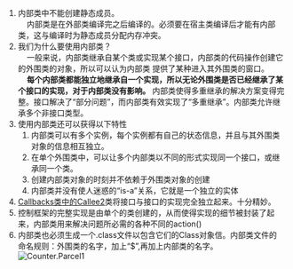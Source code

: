 1. 内部类中不能创建静态成员。  
&nbsp;&nbsp;&nbsp;&nbsp;内部类是在外部类编译完之后编译的。必须要在宿主类编译后才能有内部类，这与编译时为静态成员分配内存冲突。  
2. 我们为什么要使用内部类？  
&nbsp;&nbsp;&nbsp;&nbsp;一般来说，内部类继承自某个类或实现某个接口，内部类的代码操作创建它的外围类的对象，所以可以认为内部类
提供了某种进入其外围类的窗口。  
&nbsp;&nbsp;&nbsp;&nbsp;**每个内部类都能独立地继承自一个实现，所以无论外围类是否已经继承了某个接口的实现，对于内部类没有影响。**
内部类使得多重继承的解决方案变得完整。接口解决了“部分问题”，而内部类有效实现了“多重继承”。内部类允许继承多个非接口类型。  
3. 使用内部类还可以获得以下特性
    1. 内部类可以有多个实例，每个实例都有自己的状态信息，并且与其外围类对象的信息相互独立。
    2. 在单个外围类中，可以让多个内部类以不同的形式实现同一个接口，或继承同一个类。
    3. 创建内部类对象的时刻并不依赖于外围类对象的创建
    4. 内部类并没有使人迷惑的“is-a”关系，它就是一个独立的实体
4. [Callbacks类中的Callee2](https://github.com/ThemanerL/ThinkingJava/blob/master/src/main/java/thinkingjava/chapter10/Callbacks.java)类将接口与接口的实现完全独立起来。十分精妙。
5. 控制框架的完整实现是由单个的类创建的，从而使得实现的细节被封装了起来，内部类用来解决问题所必需的各种不同的action()
6. 内部类也必须生成一个.class文件以包含它们的Class对象信。内部类文件的命名规则：外围类的名字，加上“$”,再加上内部类的名字。  
![Counter.Parcel1](https://thinkingjava-md-1257967443.cos.ap-guangzhou.myqcloud.com/%E5%86%85%E9%83%A8%E7%B1%BB%E5%91%BD%E5%90%8D%E8%A7%84%E5%88%99.png?q-sign-algorithm=sha1&q-ak=AKIDELh1lHQ6wpv8roUXGBYMsVtKZpWYJz8D&q-sign-time=1541150271;1541152071&q-key-time=1541150271;1541152071&q-header-list=&q-url-param-list=&q-signature=5f024de3f70e30982c5bf34269c2dc0c9693bb26&x-cos-security-token=a11f459d4059acb20c89e2d15265c9eb92c27c2f10001&response-content-disposition=attachment)
